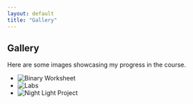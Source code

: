 ```yaml
---
layout: default
title: "Gallery"
---
```


<h2>Gallery</h2>
<p>Here are some images showcasing my progress in the course.</p>
<ul>
  <li><img src="/path/to/binary-worksheet.jpg" alt="Binary Worksheet" /></li>
  <li><img src="/path/to/labs-pdf.jpg" alt="Labs" /></li>
  <li><img src="/path/to/night-light-project.jpg" alt="Night Light Project" /></li>
</ul>
